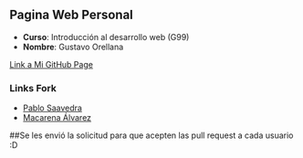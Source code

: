 ## Pagina Web Personal
- **Curso**: Introducción al desarrollo web (G99)
- **Nombre**: Gustavo Orellana


[Link a Mi GitHub Page](https://gaos700.github.io/)

### Links Fork
- [Pablo Saavedra](https://github.com/Gaos700/pdoren.github.io)
- [Macarena Álvarez ](https://github.com/Gaos700/MacarenaAlvarezR.github.io)

##Se les envió la solicitud para que acepten las pull request a cada usuario :D
